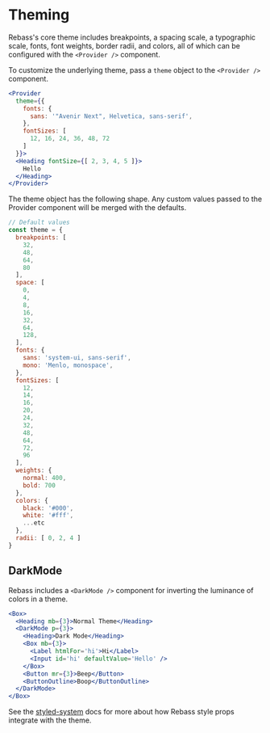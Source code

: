 
# Theming

Rebass's core theme includes breakpoints, a spacing scale,
a typographic scale, fonts, font weights, border radii, and colors, all of which can be configured with the `<Provider />` component.

To customize the underlying theme, pass a `theme` object to the `<Provider />` component.

```.jsx
<Provider
  theme={{
    fonts: {
      sans: '"Avenir Next", Helvetica, sans-serif',
    },
    fontSizes: [
      12, 16, 24, 36, 48, 72
    ]
  }}>
  <Heading fontSize={[ 2, 3, 4, 5 ]}>
    Hello
  </Heading>
</Provider>
```

The theme object has the following shape. Any custom values passed to the Provider component will be merged with the defaults.

```js
// Default values
const theme = {
  breakpoints: [
    32,
    48,
    64,
    80
  ],
  space: [
    0,
    4,
    8,
    16,
    32,
    64,
    128,
  ],
  fonts: {
    sans: 'system-ui, sans-serif',
    mono: 'Menlo, monospace',
  },
  fontSizes: [
    12,
    14,
    16,
    20,
    24,
    32,
    48,
    64,
    72,
    96
  ],
  weights: {
    normal: 400,
    bold: 700
  },
  colors: {
    black: '#000',
    white: '#fff',
    ...etc
  },
  radii: [ 0, 2, 4 ]
}
```

## DarkMode

Rebass includes a `<DarkMode />` component for inverting the luminance of colors in a theme.

```.jsx
<Box>
  <Heading mb={3}>Normal Theme</Heading>
  <DarkMode p={3}>
    <Heading>Dark Mode</Heading>
    <Box mb={3}>
      <Label htmlFor='hi'>Hi</Label>
      <Input id='hi' defaultValue='Hello' />
    </Box>
    <Button mr={3}>Beep</Button>
    <ButtonOutline>Boop</ButtonOutline>
  </DarkMode>
</Box>
```

See the [styled-system][system] docs for more about how Rebass style props integrate with the theme.

[system]: https://github.com/jxnblk/styled-system
